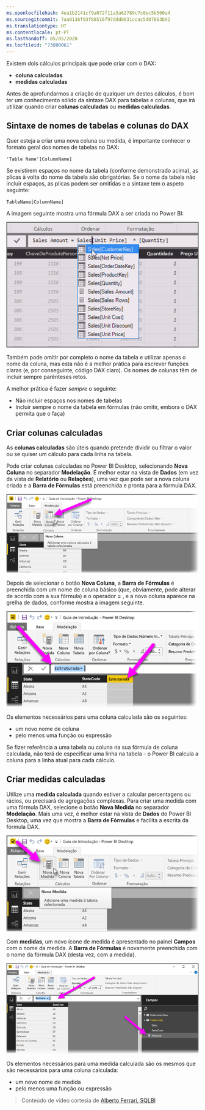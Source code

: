 ```yaml
---
ms.openlocfilehash: 4ea1b2141cf9a072f11a3a62789c7c0ec5b500a4
ms.sourcegitcommit: 7aa0136f93f88516f97ddd8031ccac5d07863b92
ms.translationtype: HT
ms.contentlocale: pt-PT
ms.lasthandoff: 05/05/2020
ms.locfileid: "73800061"
---
```

Existem dois cálculos principais que pode criar com o DAX:

* **coluna calculadas**
* **medidas calculadas**

Antes de aprofundarmos a criação de qualquer um destes cálculos, é bom ter um conhecimento sólido da sintaxe DAX para tabelas e colunas, que irá utilizar quando criar **colunas calculadas** ou **medidas calculadas**.

## <a name="dax-table-and-column-name-syntax"></a>Sintaxe de nomes de tabelas e colunas do DAX
Quer esteja a criar uma nova coluna ou medida, é importante conhecer o formato geral dos nomes de tabelas no DAX:

    'Table Name'[ColumnName]

Se existirem espaços no nome da tabela (conforme demonstrado acima), as plicas à volta do nome da tabela são obrigatórias. Se o nome da tabela não incluir espaços, as plicas podem ser omitidas e a sintaxe tem o aspeto seguinte:

    TableName[ColumnName]

A imagem seguinte mostra uma fórmula DAX a ser criada no Power BI:

![](media/7-2-dax-calculation-types/dax-calc-types_1.png)

Também pode omitir por completo o nome da tabela e utilizar apenas o nome da coluna, mas esta não é a melhor prática para escrever funções claras (e, por conseguinte, código DAX claro). Os nomes de colunas têm de incluir sempre parênteses retos.

A melhor prática é fazer *sempre* o seguinte:

* Não incluir espaços nos nomes de tabelas
* Incluir sempre o nome da tabela em fórmulas (não omitir, embora o DAX permita que o faça)

## <a name="creating-calculated-columns"></a>Criar colunas calculadas
As **colunas calculadas** são úteis quando pretende dividir ou filtrar o valor ou se quiser um cálculo para cada linha na tabela.

Pode criar colunas calculadas no Power BI Desktop, selecionando **Nova Coluna** no separador **Modelação**. É melhor estar na vista de **Dados** (em vez da vista de **Relatório** ou **Relações**), uma vez que pode ser a nova coluna criada e a **Barra de Fórmulas** está preenchida e pronta para a fórmula DAX.

![](media/7-2-dax-calculation-types/dax-calc-types_2a.png)

Depois de selecionar o botão **Nova Coluna**, a **Barra de Fórmulas** é preenchida com um nome de coluna básico (que, obviamente, pode alterar de acordo com a sua fórmula) e o operador **=** , e a nova coluna aparece na grelha de dados, conforme mostra a imagem seguinte.

![](media/7-2-dax-calculation-types/dax-calc-types_3.png)

Os elementos necessários para uma coluna calculada são os seguintes:

* um novo nome de coluna
* pelo menos uma função ou expressão

Se fizer referência a uma tabela ou coluna na sua fórmula de coluna calculada, não terá de especificar uma linha na tabela - o Power BI calcula a coluna para a linha atual para cada cálculo.

## <a name="creating-calculated-measures"></a>Criar medidas calculadas
Utilize uma **medida calculada** quando estiver a calcular percentagens ou rácios, ou precisará de agregações complexas. Para criar uma medida com uma fórmula DAX, selecione o botão **Nova Medida** no separador **Modelação**. Mais uma vez, é melhor estar na vista de **Dados** do Power BI Desktop, uma vez que mostra a **Barra de Fórmulas** e facilita a escrita da fórmula DAX.

![](media/7-2-dax-calculation-types/dax-calc-types_4.png)

Com **medidas**, um novo ícone de medida é apresentado no painel **Campos** com o nome da medida. A **Barra de Fórmulas** é novamente preenchida com o nome da fórmula DAX (desta vez, com a medida).

![](media/7-2-dax-calculation-types/dax-calc-types_5.png)

Os elementos necessários para uma medida calculada são os mesmos que são necessários para uma coluna calculada:

* um novo nome de medida
* pelo menos uma função ou expressão

> Conteúdo de vídeo cortesia de [Alberto Ferrari, SQLBI](https://www.sqlbi.com/learning-dax)
> 
> 

